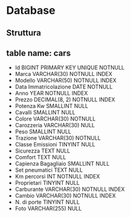 # Database

## Struttura
## table name: cars

- Id                                BIGINT              PRIMARY KEY UNIQUE NOTNULL 
- Marca                             VARCHAR(30)         NOTNULL  INDEX
- Modello                           VARCHAR(50)         NOTNULL  INDEX
- Data Immatricolazione             DATE                NOTNULL
- Anno                              YEAR                NOTNULL  INDEX
- Prezzo                            DECIMAL(8, 2)       NOTNULL  INDEX
- Potenza Kw                        SMALLINT            NULL
- Cavalli                           SMALLINT            NULL
- Colore                            VARCHAR(30)         NOTNULL
- Carozzeria                        VARCHAR(30)         NULL
- Peso                              SMALLINT            NULL
- Trazione                          VARCHAR(30)         NOTNULL
- Classe Emissioni                  TINYINT             NULL
- Sicurezza                         TEXT                NULL
- Comfort                           TEXT                NULL
- Capienza Bagagliaio               SMALLINT            NULL
- Set pneumatici                    TEXT                NULL
- Km percorsi                       INT                 NOTNULL  INDEX
- Proprietari                       TINYINT             NULL
- Carburante                        VARCHAR(30)         NOTNULL  INDEX
- Cambio                            VARCHAR(30)         NOTNULL  INDEX
- N. di porte                       TINYINT             NULL
- Foto                              VARCHAR(255)        NULL
